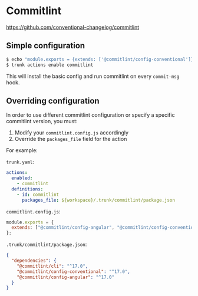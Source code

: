 # Commitlint

https://github.com/conventional-changelog/commitlint

## Simple configuration

```bash
$ echo "module.exports = {extends: ['@commitlint/config-conventional']}" > commitlint.config.js
$ trunk actions enable commitlint
```

This will install the basic config and run commitlint on every `commit-msg` hook.

## Overriding configuration

In order to use different commitlint configuration or specify a specific commitlint version, you
must:

1. Modify your `commitlint.config.js` accordingly
2. Override the `packages_file` field for the action

For example:

`trunk.yaml`:

```yaml
actions:
  enabled:
    - commitlint
  definitions:
    - id: commitlint
      packages_file: ${workspace}/.trunk/commitlint/package.json
```

`commitlint.config.js`:

```js
module.exports = {
  extends: ["@commitlint/config-angular", "@commitlint/config-conventional"],
};
```

`.trunk/commitlint/package.json`:

```json
{
  "dependencies": {
    "@commitlint/cli": "^17.0",
    "@commitlint/config-conventional": "^17.0",
    "@commitlint/config-angular": "^17.0"
  }
}
```
